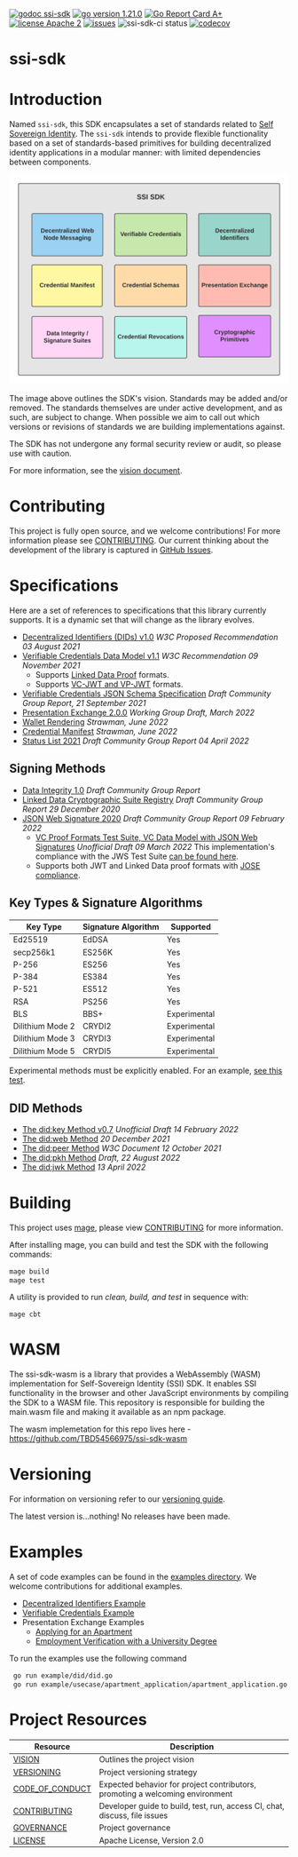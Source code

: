 [![godoc ssi-sdk](https://img.shields.io/badge/godoc-ssi--sdk-blue)](https://pkg.go.dev/github.com/TBD54566975/ssi-sdk)
[![go version 1.21.0](https://img.shields.io/badge/go_version-1.21.0-brightgreen)](https://golang.org/)
[![Go Report Card A+](https://goreportcard.com/badge/github.com/TBD54566975/ssi-sdk)](https://goreportcard.com/report/github.com/TBD54566975/ssi-sdk)
[![license Apache 2](https://img.shields.io/badge/license-Apache%202-black)](https://github.com/TBD54566975/ssi-sdk/blob/main/LICENSE)
[![issues](https://img.shields.io/github/issues/TBD54566975/ssi-sdk)](https://github.com/TBD54566975/ssi-sdk/issues)
![ssi-sdk-ci status](https://github.com/TBD54566975/ssi-sdk/workflows/ssi-sdk-ci/badge.svg?branch=main&event=push)
[![codecov](https://codecov.io/gh/TBD54566975/ssi-sdk/branch/main/graph/badge.svg?token=8SD0TO9Z9E)](https://codecov.io/gh/TBD54566975/ssi-sdk)

# ssi-sdk

# Introduction

Named `ssi-sdk`, this SDK encapsulates a set of standards related
to [Self Sovereign Identity](http://www.lifewithalacrity.com/2016/04/the-path-to-self-soverereign-identity.html).
The `ssi-sdk` intends to provide flexible functionality based on a set of standards-based primitives for building
decentralized identity applications in a modular manner: with limited dependencies between components.

![ssi-sdk](doc/ssi-sdk.png)

The image above outlines the SDK's vision. Standards may be added and/or removed. The standards themselves are under
active development, and as such, are subject to change. When possible we aim to call out which versions or revisions of
standards we are building implementations against.

The SDK has not undergone any formal security review or audit, so please use with caution.

For more information, see the [vision document](doc/VISION.md).

# Contributing

This project is fully open source, and we welcome contributions! For more information please see
[CONTRIBUTING](https://github.com/TBD54566975/ssi-sdk/blob/main/CONTRIBUTING.md). Our current thinking about the
development of the library is captured in
[GitHub Issues](https://github.com/TBD54566975/ssi-sdk/issues).

# Specifications

Here are a set of references to specifications that this library currently supports. It is a dynamic set that will
change as the library evolves.

- [Decentralized Identifiers (DIDs) v1.0](https://www.w3.org/TR/2021/PR-did-core-20210803/) _W3C Proposed Recommendation
  03 August 2021_
- [Verifiable Credentials Data Model v1.1](https://www.w3.org/TR/2021/REC-vc-data-model-20211109/) _W3C Recommendation
  09 November 2021_
    - Supports [Linked Data Proof](https://www.w3.org/TR/vc-data-model/#data-integrity-proofs) formats.
    - Supports [VC-JWT and VP-JWT](https://www.w3.org/TR/vc-data-model/#json-web-token) formats.
- [Verifiable Credentials JSON Schema Specification](https://w3c-ccg.github.io/vc-json-schemas/v2/index.html) _Draft
  Community Group Report, 21 September 2021_
- [Presentation Exchange 2.0.0](https://identity.foundation/presentation-exchange/) _Working Group Draft, March 2022_
- [Wallet Rendering](https://identity.foundation/wallet-rendering) _Strawman, June 2022_
- [Credential Manifest](https://identity.foundation/credential-manifest/) _Strawman, June 2022_
- [Status List 2021](https://w3c-ccg.github.io/vc-status-list-2021/) _Draft Community Group Report 04 April 2022_

## Signing Methods

- [Data Integrity 1.0](https://w3c-ccg.github.io/data-integrity-spec) _Draft Community Group Report_
- [Linked Data Cryptographic Suite Registry](https://w3c-ccg.github.io/ld-cryptosuite-registry/) _Draft Community Group
  Report 29 December 2020_
- [JSON Web Signature 2020](https://w3c-ccg.github.io/lds-jws2020) _Draft Community Group Report 09 February 2022_
    - [VC Proof Formats Test Suite, VC Data Model with JSON Web Signatures](https://identity.foundation/JWS-Test-Suite/)
      _Unofficial Draft 09 March 2022_
      This implementation's compliance with the JWS Test
      Suite [can be found here](https://identity.foundation/JWS-Test-Suite/#tbd).
    - Supports both JWT and Linked Data proof formats with [JOSE compliance](https://jose.readthedocs.io/en/latest/).

## Key Types & Signature Algorithms

| Key Type         | Signature Algorithm | Supported    |
|------------------|---------------------|--------------|
| Ed25519          | EdDSA               | Yes          |
| secp256k1        | ES256K              | Yes          |
| P-256            | ES256               | Yes          |
| P-384            | ES384               | Yes          |
| P-521            | ES512               | Yes          |
| RSA              | PS256               | Yes          |
| BLS              | BBS+                | Experimental |
| Dilithium Mode 2 | CRYDI2              | Experimental |
| Dilithium Mode 3 | CRYDI3              | Experimental |
| Dilithium Mode 5 | CRYDI5              | Experimental |

Experimental methods must be explicitly enabled. For an example, [see this test](crypto/jwx/jws_dilithium_test.go).

## DID Methods

- [The did:key Method v0.7](https://w3c-ccg.github.io/did-method-key/) _Unofficial Draft 14 February 2022_
- [The did:web Method](https://w3c-ccg.github.io/did-method-web/) _20 December 2021_
- [The did:peer Method](https://identity.foundation/peer-did-method-spec/) _W3C Document 12 October 2021_
- [The did:pkh Method](https://github.com/w3c-ccg/did-pkh/blob/main/did-pkh-method-draft.md) _Draft, 22 August 2022_
- [The did:jwk Method](https://github.com/quartzjer/did-jwk/blob/main/spec.md) _13 April 2022_

# Building

This project uses [mage](https://magefile.org/), please
view [CONTRIBUTING](https://github.com/TBD54566975/ssi-sdk/blob/main/CONTRIBUTING.md) for more information.

After installing mage, you can build and test the SDK with the following commands:

```
mage build
mage test
```

A utility is provided to run _clean, build, and test_ in sequence with:

```
mage cbt
```

# WASM
The ssi-sdk-wasm is a library that provides a WebAssembly (WASM) implementation for Self-Sovereign Identity (SSI) SDK. It enables SSI functionality in the browser and other JavaScript environments by compiling the SDK to a WASM file. This repository is responsible for building the main.wasm file and making it available as an npm package.

The wasm implemetation for this repo lives here - https://github.com/TBD54566975/ssi-sdk-wasm
# Versioning

For information on versioning refer to our [versioning guide](doc/VERSIONING.md).

The latest version is...nothing! No releases have been made.

# Examples

A set of code examples can be found in the [examples directory](example). We welcome
contributions for additional examples.

- [Decentralized Identifiers Example](example/did)
- [Verifiable Credentials Example](example/vc)
- Presentation Exchange Examples
    - [Applying for an Apartment](example/usecase/apartment_application)
    - [Employment Verification with a University Degree](example/usecase/employer_university_flow)

To run the examples use the following command

```
 go run example/did/did.go 
 go run example/usecase/apartment_application/apartment_application.go
```

# Project Resources

| Resource                                                                               | Description                                                                   |
|----------------------------------------------------------------------------------------|-------------------------------------------------------------------------------|
| [VISION](https://github.com/TBD54566975/ssi-sdk/blob/main/doc/VISION.md)               | Outlines the project vision                                                   |
| [VERSIONING](https://github.com/TBD54566975/ssi-sdk/blob/main/doc/VERSIONING.md)       | Project versioning strategy                                                   |
| [CODE_OF_CONDUCT](https://github.com/TBD54566975/ssi-sdk/blob/main/CODE_OF_CONDUCT.md) | Expected behavior for project contributors, promoting a welcoming environment |
| [CONTRIBUTING](https://github.com/TBD54566975/ssi-sdk/blob/main/CONTRIBUTING.md)       | Developer guide to build, test, run, access CI, chat, discuss, file issues    |
| [GOVERNANCE](https://github.com/TBD54566975/ssi-sdk/blob/main/GOVERNANCE.md)           | Project governance                                                            |
| [LICENSE](https://github.com/TBD54566975/ssi-sdk/blob/main/LICENSE)                    | Apache License, Version 2.0                                                   |
